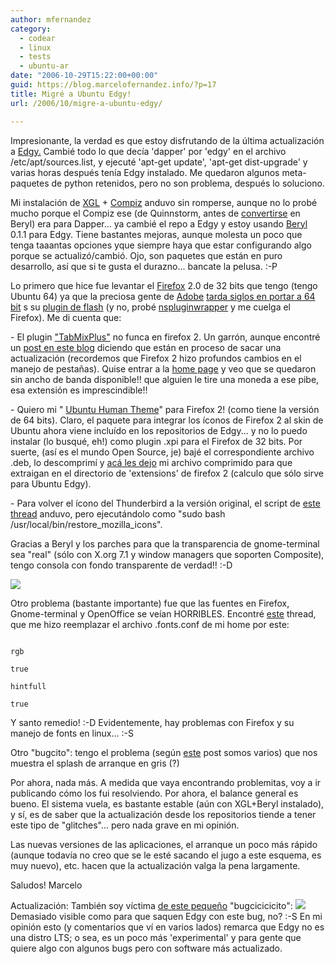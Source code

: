 ```yaml
---
author: mfernandez
category:
  - codear
  - linux
  - tests
  - ubuntu-ar
date: "2006-10-29T15:22:00+00:00"
guid: https://blog.marcelofernandez.info/?p=17
title: Migré a Ubuntu Edgy!
url: /2006/10/migre-a-ubuntu-edgy/

---
```

Impresionante, la verdad es que estoy disfrutando de la última actualización a [Edgy.](http://www.ubuntu.com/) Cambié todo lo que decía 'dapper' por 'edgy' en el archivo /etc/apt/sources.list, y ejecuté 'apt-get update', 'apt-get dist-upgrade' y varias horas después tenía Edgy instalado. Me quedaron algunos meta-paquetes de python retenidos, pero no son problema, después lo soluciono.

Mi instalación de [XGL](http://en.wikipedia.org/wiki/Xgl) + [Compiz](http://en.wikipedia.org/wiki/Compiz) anduvo sin romperse, aunque no lo probé mucho porque el Compiz ese (de Quinnstorm, antes de [convertirse](http://www.osnews.com/story.php/15888/Compiz-Forked-Beryl) en Beryl) era para Dapper... ya cambié el repo a Edgy y estoy usando [Beryl](http://www.beryl-project.org/) 0.1.1 para Edgy. Tiene bastantes mejoras, aunque molesta un poco que tenga taaantas opciones yque siempre haya que estar configurando algo porque se actualizó/cambió. Ojo, son paquetes que están en puro desarrollo, así que si te gusta el durazno... bancate la pelusa. :-P

Lo primero que hice fue levantar el [Firefox](http://www.mozilla.com/firefox) 2.0 de 32 bits que tengo (tengo Ubuntu 64) ya que la preciosa gente de [Adobe](http://www.adobe.com/) [tarda siglos en portar a 64 bit](http://blogs.adobe.com/penguin.swf/2006/10/whats_so_difficult_64bit_editi.html) s su [plugin de flash](http://www.adobe.com/go/fp9_update_b1_installer_linuxplugin) (y no, probé [nspluginwrapper](http://www.gibix.net/projects/nspluginwrapper/) y me cuelga el Firefox). Me di cuenta que:

\- El plugin ["TabMixPlus"](https://addons.mozilla.org/firefox/1122/) no funca en firefox 2. Un garrón, aunque encontré un [post en este blog](http://www.luisbeltran.com/archivos/2006/09/firefox-2-beta-2-bien/) diciendo que están en proceso de sacar una actualización (recordemos que Firefox 2 hizo profundos cambios en el manejo de pestañas). Quise entrar a la [home page](http://tmp.garyr.net/) y veo que se quedaron sin ancho de banda disponible!! que alguien le tire una moneda a ese pibe, esa extensión es imprescindible!!

\- Quiero mi " [Ubuntu Human Theme](https://addons.mozilla.org/firefox/3008/)" para Firefox 2! (como tiene la versión de 64 bits). Claro, el paquete para integrar los íconos de Firefox 2 al skin de Ubuntu ahora viene incluído en los repositorios de Edgy... y no lo puedo instalar (lo busqué, eh!) como plugin .xpi para el Firefox de 32 bits. Por suerte, (así es el mundo Open Source, je) bajé el correspondiente archivo .deb, lo descomprimí y [acá les dejo](http://www.sharebigfile.com/file/14763/human-theme-ffox2-tar.bz2.html) mi archivo comprimido para que extraigan en el directorio de 'extensions' de firefox 2 (calculo que sólo sirve para Ubuntu Edgy).

\- Para volver el ícono del Thunderbird a la versión original, el script de [este thread](http://ubuntuforums.org/showthread.php?t=199193) anduvo, pero ejecutándolo como "sudo bash /usr/local/bin/restore\_mozilla\_icons".

Gracias a Beryl y los parches para que la transparencia de gnome-terminal sea "real" (sólo con X.org 7.1 y window managers que soporten Composite), tengo consola con fondo transparente de verdad!! :-D

[![](http://photos1.blogger.com/blogger2/448/981953459584652/320/Pantallazo.0.png)](http://photos1.blogger.com/blogger2/448/981953459584652/1600/Pantallazo.0.png)

Otro problema (bastante importante) fue que las fuentes en Firefox, Gnome-terminal y OpenOffice se veían HORRIBLES. Encontré [este](https://launchpad.net/distros/ubuntu/+source/fontconfig/+bug/63403) thread, que me hizo reemplazar el archivo .fonts.conf de mi home por este:

```

rgb

true

hintfull

true

```

Y santo remedio! :-D
Evidentemente, hay problemas con Firefox y su manejo de fonts en linux... :-S

Otro "bugcito": tengo el problema (según [este](http://ubuntuforums.org/showthread.php?t=286334&highlight=usplash+grey) post somos varios) que nos muestra el splash de arranque en gris (?)

Por ahora, nada más. A medida que vaya encontrando problemitas, voy a ir publicando cómo los fui resolviendo. Por ahora, el balance general es bueno. El sistema vuela, es bastante estable (aún con XGL+Beryl instalado), y sí, es de saber que la actualización desde los repositorios tiende a tener este tipo de "glitches"... pero nada grave en mi opinión.

Las nuevas versiones de las aplicaciones, el arranque un poco más rápido (aunque todavía no creo que se le esté sacando el jugo a este esquema, es muy nuevo), etc. hacen que la actualización valga la pena largamente.

Saludos!
Marcelo

Actualización: También soy víctima [de este pequeño](https://launchpad.net/distros/ubuntu/+source/ubuntulooks/+bug/29508) "bugcicicicito":
[![](http://photos1.blogger.com/blogger2/448/981953459584652/320/Pantallazo-Moviendo%20archivos.png)](http://photos1.blogger.com/blogger2/448/981953459584652/1600/Pantallazo-Moviendo%20archivos.png)
Demasiado visible como para que saquen Edgy con este bug, no? :-S
En mi opinión esto (y comentarios que ví en varios lados) remarca que Edgy no es una distro LTS; o sea, es un poco más 'experimental' y para gente que quiere algo con algunos bugs pero con software más actualizado.
